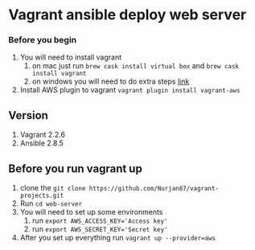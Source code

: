# Vagrant ansible deploy web server 

### Before you begin
1. You will need to install vagrant 
	1. on mac just  run `brew cask install virtual box`  and  `brew cask install vagrant` 
	2. on windows you will need to do extra steps [link](https://www.vagrantup.com/docs/installation/)
2. Install AWS plugin to vagrant `vagrant plugin install vagrant-aws`

## Version 
1. Vagrant 2.2.6
2. Ansible 2.8.5


## Before you run vagrant up 
1. clone the `git clone https://github.com/Nurjan87/vagrant-projects.git` 
2. Run `cd web-server`
3.  You will need  to set up some environments 
	1. run `export AWS_ACCESS_KEY='Access key'`
	2. run `export AWS_SECRET_KEY='Secret key'`
4. After you set up everything run `vagrant up --provider=aws`
